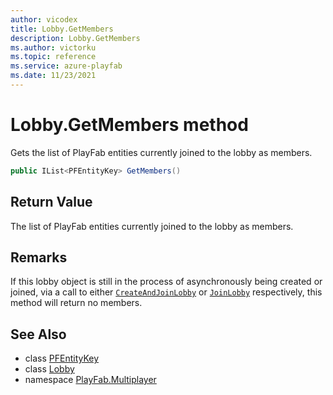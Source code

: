 ```yaml
---
author: vicodex
title: Lobby.GetMembers
description: Lobby.GetMembers
ms.author: victorku
ms.topic: reference
ms.service: azure-playfab
ms.date: 11/23/2021
---
```


# Lobby.GetMembers method

Gets the list of PlayFab entities currently joined to the lobby as members.

```csharp
public IList<PFEntityKey> GetMembers()
```

## Return Value

The list of PlayFab entities currently joined to the lobby as members.

## Remarks

If this lobby object is still in the process of asynchronously being created or joined, via a call to either [`CreateAndJoinLobby`](../PlayFabMultiplayer/CreateAndJoinLobby.md) or [`JoinLobby`](../PlayFabMultiplayer/JoinLobby.md) respectively, this method will return no members.

## See Also

* class [PFEntityKey](../PFEntityKey.md)
* class [Lobby](../Lobby.md)
* namespace [PlayFab.Multiplayer](../../PlayFabMultiplayerSDK.md)

